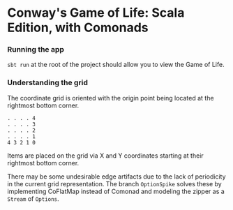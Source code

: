 # Conway's Game of Life: Scala Edition, with Comonads

### Running the app

`sbt run` at the root of the project should allow you to view the Game of Life.

### Understanding the grid
The coordinate grid is oriented with the origin point being located at the rightmost bottom corner.

```
. . . . 4
. . . . 3
. . . . 2
. . . . 1
4 3 2 1 0
``` 
 
Items are placed on the grid via X and Y coordinates starting at their rightmost bottom corner. 

There may be some undesirable edge artifacts due to the lack of periodicity in the current grid representation. The branch `OptionSpike` solves these by implementing CoFlatMap instead of Comonad and modeling the zipper as a `Stream` of `Options`. 

